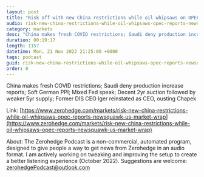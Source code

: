 ```yaml
---
layout: post
title: "Risk off with new China restrictions while oil whipsaws on OPEC+ reports - Newsquawk US Market Wrap"
audio: risk-new-china-restrictions-while-oil-whipsaws-opec-reports-newsquawk-us-market-wrap-0
category: markets
desc: "China makes fresh COVID restrictions; Saudi deny production increase reports; Soft German PPI; Mixed Fed speak; Decent 2yr auction followed by weaker 5yr supply; Former DIS CEO Iger reinstated as CEO, ousting Chapek"
duration: 00:19:17
length: 1157
datetime: Mon, 21 Nov 2022 21:25:00 +0000
tags: podcast
guid: risk-new-china-restrictions-while-oil-whipsaws-opec-reports-newsquawk-us-market-wrap-0
order: 0
---
```

China makes fresh COVID restrictions; Saudi deny production increase reports; Soft German PPI; Mixed Fed speak; Decent 2yr auction followed by weaker 5yr supply; Former DIS CEO Iger reinstated as CEO, ousting Chapek

Link: [https://www.zerohedge.com/markets/risk-new-china-restrictions-while-oil-whipsaws-opec-reports-newsquawk-us-market-wrap](https://www.zerohedge.com/markets/risk-new-china-restrictions-while-oil-whipsaws-opec-reports-newsquawk-us-market-wrap)

About: The Zerohedge Podcast is a non-commercial, automated program, designed to give people a way to get news from Zerohedge in an audio format.  I am actively working on tweaking and improving the setup to create a better listening experience (October 2022).  Suggestions are welcome: [zerohedgePodcast@outlook.com](mailto:zerohedgePodcast@outlook.com)
